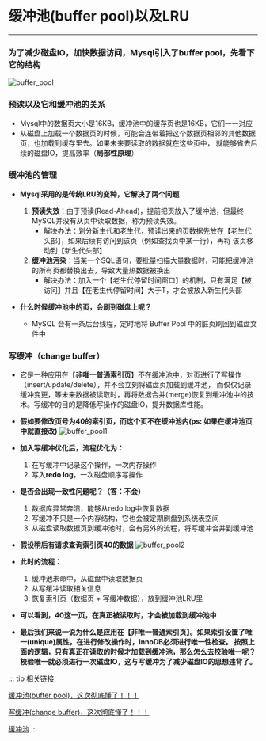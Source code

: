 # 缓冲池(buffer pool)以及LRU
---

### 为了减少磁盘IO，加快数据访问，Mysql引入了buffer pool，先看下它的结构
![buffer_pool](https://moto-1252807079.cos.ap-shanghai.myqcloud.com/program/mysql/buffer_pool.png)

### 预读以及它和缓冲池的关系
* Mysql中的数据页大小是16KB，缓冲池中的缓存页也是16KB，它们一一对应
* 从磁盘上加载一个数据页的时候，可能会连带着把这个数据页相邻的其他数据页，也加载到缓存里去。如果未来要读取的数据就在这些页中，
就能够省去后续的磁盘IO，提高效率（**局部性原理**）

### 缓冲池的管理
* **Mysql采用的是传统LRU的变种，它解决了两个问题**
  1. **预读失效**：由于预读(Read-Ahead)，提前把页放入了缓冲池，但最终MySQL并没有从页中读取数据，称为预读失效。
      * 解决办法：划分新生代和老生代，预读出来的页数据先放在【老生代头部】，如果后续有访问到该页（例如查找页中某一行），再将
        该页移动到【新生代头部】
  2. **缓冲池污染**：当某一个SQL语句，要批量扫描大量数据时，可能把缓冲池的所有页都替换出去，导致大量热数据被换出
      * 解决办法：加入一个【老生代停留时间窗口】的机制，只有满足【被访问】并且【在老生代停留时间】大于T，才会被放入新生代头部

* **什么时候缓冲池中的页，会刷到磁盘上呢？**
  * MySQL 会有一条后台线程，定时地将 Buffer Pool 中的脏页刷回到磁盘文件中
      
### 写缓冲（change buffer）
* 它是一种应用在【**非唯一普通索引页**】不在缓冲池中，对页进行了写操作（insert/update/delete），并不会立刻将磁盘页加载到缓冲池，
而仅仅记录缓冲变更，等未来数据被读取时，再将数据合并(merge)恢复到缓冲池中的技术。写缓冲的目的是降低写操作的磁盘IO，提升数据库性能。

* **假如要修改页号为40的索引页，而这个页不在缓冲池内(ps: 如果在缓冲池页中就直接改)**
![buffer_pool1](https://moto-1252807079.cos.ap-shanghai.myqcloud.com/program/mysql/buffer_pool1.png)

* **加入写缓冲优化后，流程优化为：**
  1. 在写缓冲中记录这个操作，一次内存操作
  2. 写入**redo log**，一次磁盘顺序写操作
  
* **是否会出现一致性问题呢？（答：不会）**
  1. 数据库异常奔溃，能够从redo log中恢复数据
  2. 写缓冲不只是一个内存结构，它也会被定期刷盘到系统表空间
  3. 从磁盘读取数据页到缓冲池时，会有另外的流程，将写缓冲合并到缓冲池
   
* **假设稍后有请求查询索引页40的数据**
![buffer_pool2](https://moto-1252807079.cos.ap-shanghai.myqcloud.com/program/mysql/buffer_pool2.png)

* **此时的流程：**
  1. 缓冲池未命中，从磁盘中读取数据页
  2. 从写缓冲读取相关信息
  3. 恢复索引页（数据页 + 写缓冲数据），放到缓冲池LRU里
  
* **可以看到，40这一页，在真正被读取时，才会被加载到缓冲池中**

* **最后我们来说一说为什么是应用在【<b>非唯一普通索引页</b>】。如果索引设置了唯一(unique)属性，在进行修改操作时，InnoDB必须进行唯一性检查。
    按照上面的逻辑，只有真正在读取的时候才加载到缓冲池，那么怎么去校验唯一呢？校验唯一就必须进行一次磁盘IO，这与写缓冲为了减少磁盘IO的思想违背了。**

::: tip 相关链接

[缓冲池(buffer pool)，这次彻底懂了！！！](https://juejin.cn/post/6844903874172551181)

[写缓冲(change buffer)，这次彻底懂了！！！](https://juejin.cn/post/6844903875271475213)

[缓冲池](https://github.com/asdbex1078/MySQL/blob/master/mysql-storage-engines/innodb/1.2.0.InnoDB%E5%86%85%E5%AD%98%E7%BB%93%E6%9E%84%E2%80%94%E2%80%94%E7%BC%93%E5%86%B2%E6%B1%A0.md)
:::